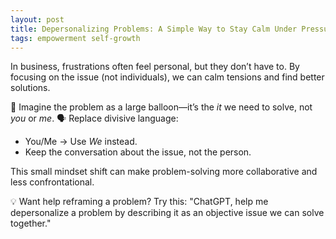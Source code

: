 ```yaml
---
layout: post
title: Depersonalizing Problems: A Simple Way to Stay Calm Under Pressure
tags: empowerment self-growth 
---
```


In business, frustrations often feel personal, but they don’t have to. By focusing on the issue (not individuals), we can calm tensions and find better solutions.

🧩 Imagine the problem as a large balloon—it’s the _it_ we need to solve, not _you_ or _me_. 🗣️ Replace divisive language:

* You/Me → Use _We_ instead.
* Keep the conversation about the issue, not the person.

This small mindset shift can make problem-solving more collaborative and less confrontational.

💡 Want help reframing a problem? Try this: "ChatGPT, help me depersonalize a problem by describing it as an objective issue we can solve together."

